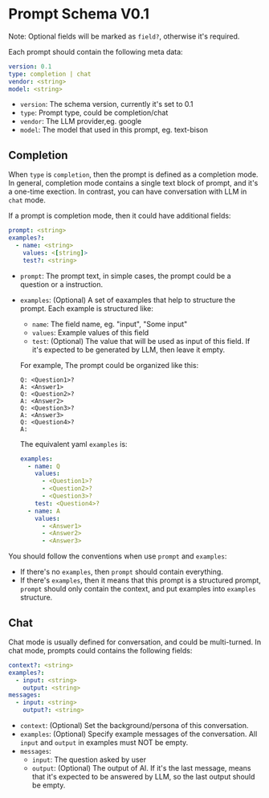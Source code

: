 # Prompt Schema V0.1

Note: Optional fields will be marked as `field?`,
otherwise it's required.

Each prompt should contain the following meta data:

```yaml
version: 0.1
type: completion | chat
vendor: <string>
model: <string>
```

- `version`: The schema version, currently it's set to 0.1
- `type`: Prompt type, could be completion/chat
- `vendor`: The LLM provider,eg. google
- `model`: The model that used in this prompt, eg. text-bison

## Completion

When `type` is `completion`, then the prompt is defined as a completion mode. In general, completion mode contains a single text block of prompt, and it's a one-time exection. In contrast, you can have conversation with LLM in `chat` mode.

If a prompt is completion mode, then it could have additional fields:

```yaml
prompt: <string>
examples?:
  - name: <string>
    values: <[string]>
    test?: <string>
```

- `prompt`: The prompt text, in simple cases, the prompt could be a question or a instruction.
- `examples`: (Optional) A set of eaxamples that help to structure the prompt.
  Each example is structured like:

  - `name`: The field name, eg. "input", "Some input"
  - `values`: Example values of this field
  - `test`: (Optional) The value that will be used as input of this field. If it's expected to be generated by LLM, then leave it empty.

  For example, The prompt could be organized like this:

  ```
  Q: <Question1>?
  A: <Answer1>
  Q: <Question2>?
  A: <Answer2>
  Q: <Question3>?
  A: <Answer3>
  Q: <Question4>?
  A:
  ```

  The equivalent yaml `examples` is:

  ```yaml
  examples:
    - name: Q
      values:
        - <Question1>?
        - <Question2>?
        - <Question3>?
      test: <Question4>?
    - name: A
      values:
        - <Answer1>
        - <Answer2>
        - <Answer3>
  ```

You should follow the conventions when use `prompt` and `examples`:

- If there's no `examples`, then `prompt` should contain everything.
- If there's `examples`, then it means that this prompt is a structured prompt, `prompt` should only contain the context, and put examples into `examples` structure.

## Chat

Chat mode is usually defined for conversation, and could be multi-turned.
In chat mode, prompts could contains the following fields:

```yaml
context?: <string>
examples?:
  - input: <string>
    output: <string>
messages:
  - input: <string>
    output?: <string>
```

- `context`: (Optional) Set the background/persona of this conversation.
- `examples`: (Optional) Specify example messages of the conversation. All `input` and `output` in examples must NOT be empty.
- `messages`:
  - `input`: The question asked by user
  - `output`: (Optional) The output of AI. If it's the last message, means that it's expected to be answered by LLM, so the last output should be empty.
